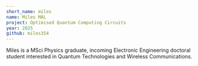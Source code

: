 ```yaml
---
short_name: miles
name: Miles MAL
project: Optimised Quantum Computing Circuits
year: 2025
github: miles354
---
```


Miles is a MSci Physics graduate, incoming Electronic Engineering doctoral student interested in Quantum Technologies and Wireless Communications.

